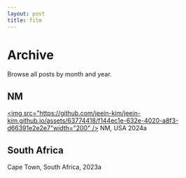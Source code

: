 ```yaml
---
layout: post
title: film
---
```


# Archive

Browse all posts by month and year.


## NM
[<img src="https://github.com/jeein-kim/jeein-kim.github.io/assets/63774418/f144ec1e-632e-4020-a8f3-d66391e2e2e7"width="200" />](https://jeein-kim.github.io/2024/05/15/nm/)
NM, USA 2024a



## South Africa

Cape Town, South Africa, 2023a



